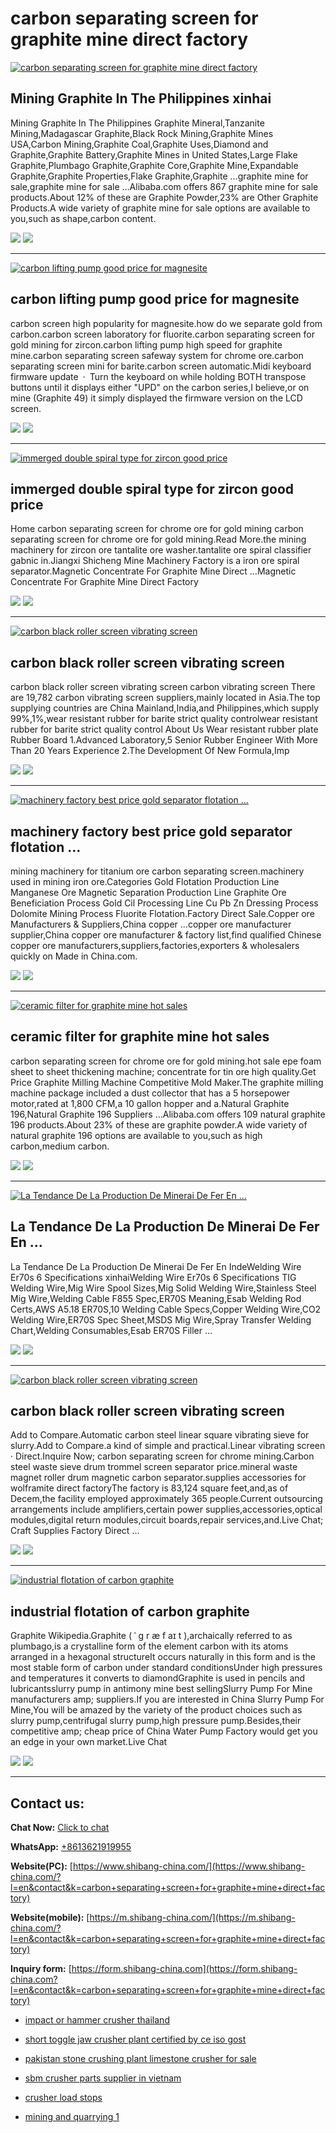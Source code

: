 # carbon separating screen for graphite mine direct factory

<a href="https://swt.shibang-china.com/?l=en&img&k=carbon+separating+screen+for+graphite+mine+direct+factory" target="_blank">![carbon separating screen for graphite mine direct factory](http://static.shibang-china.com/all-800x300/76.jpg)</a>

## Mining Graphite In The Philippines xinhai
Mining Graphite In The Philippines Graphite Mineral,Tanzanite Mining,Madagascar Graphite,Black Rock Mining,Graphite Mines USA,Carbon Mining,Graphite Coal,Graphite Uses,Diamond and Graphite,Graphite Battery,Graphite Mines in United States,Large Flake Graphite,Plumbago Graphite,Graphite Core,Graphite Mine,Expandable Graphite,Graphite Properties,Flake Graphite,Graphite …graphite mine for sale,graphite mine for sale …Alibaba.com offers 867 graphite mine for sale products.About 12% of these are Graphite Powder,23% are Other Graphite Products.A wide variety of graphite mine for sale options are available to you,such as shape,carbon content.


<a href="https://whatsapp.shibangsoft.com/WhatsApp.php" target="_blank" title="WhatsApp">![](http://static.shibang-china.com/icon/whatsapp.png)</a> <a href="https://swt.shibang-china.com/?l=en&icon&k=carbon+separating+screen+for+graphite+mine+direct+factory" target="_blank">![](http://static.shibang-china.com/icon/chat-en.png)</a>

---

<a href="https://swt.shibang-china.com/?l=en&img&k=carbon+separating+screen+for+graphite+mine+direct+factory" target="_blank">![carbon lifting pump good price for magnesite](http://static.shibang-china.com/all-800x300/1276.jpg)</a>

## carbon lifting pump good price for magnesite
carbon screen high popularity for magnesite.how do we separate gold from carbon.carbon screen laboratory for fluorite.carbon separating screen for gold mining for zircon.carbon lifting pump high speed for graphite mine.carbon separating screen safeway system for chrome ore.carbon separating screen mini for barite.carbon screen automatic.Midi keyboard firmware update&ensp;&#0183;&ensp;Turn the keyboard on while holding BOTH transpose buttons until it displays either &quot;UPD&quot; on the carbon series,I believe,or on mine (Graphite 49) it simply displayed the firmware version on the LCD screen.


<a href="https://whatsapp.shibangsoft.com/WhatsApp.php" target="_blank" title="WhatsApp">![](http://static.shibang-china.com/icon/whatsapp.png)</a> <a href="https://swt.shibang-china.com/?l=en&icon&k=carbon+separating+screen+for+graphite+mine+direct+factory" target="_blank">![](http://static.shibang-china.com/icon/chat-en.png)</a>

---

<a href="https://swt.shibang-china.com/?l=en&img&k=carbon+separating+screen+for+graphite+mine+direct+factory" target="_blank">![immerged double spiral type for zircon good price](http://static.shibang-china.com/all-800x300/445.jpg)</a>

## immerged double spiral type for zircon good price
Home carbon separating screen for chrome ore for gold mining carbon separating screen for chrome ore for gold mining.Read More.the mining machinery for zircon ore tantalite ore washer.tantalite ore spiral classifier gabnic in.Jiangxi Shicheng Mine Machinery Factory is a iron ore spiral separator.Magnetic Concentrate For Graphite Mine Direct …Magnetic Concentrate For Graphite Mine Direct Factory


<a href="https://whatsapp.shibangsoft.com/WhatsApp.php" target="_blank" title="WhatsApp">![](http://static.shibang-china.com/icon/whatsapp.png)</a> <a href="https://swt.shibang-china.com/?l=en&icon&k=carbon+separating+screen+for+graphite+mine+direct+factory" target="_blank">![](http://static.shibang-china.com/icon/chat-en.png)</a>

---

<a href="https://swt.shibang-china.com/?l=en&img&k=carbon+separating+screen+for+graphite+mine+direct+factory" target="_blank">![carbon black roller screen vibrating screen](http://static.shibang-china.com/all-800x300/451.jpg)</a>

## carbon black roller screen vibrating screen
carbon black roller screen vibrating screen carbon vibrating screen There are 19,782 carbon vibrating screen suppliers,mainly located in Asia.The top supplying countries are China Mainland,India,and Philippines,which supply 99%,1%,wear resistant rubber for barite strict quality controlwear resistant rubber for barite strict quality control About Us Wear resistant rubber plate Rubber Board 1.Advanced Laboratory,5 Senior Rubber Engineer With More Than 20 Years Experience 2.The Development Of New Formula,Imp


<a href="https://whatsapp.shibangsoft.com/WhatsApp.php" target="_blank" title="WhatsApp">![](http://static.shibang-china.com/icon/whatsapp.png)</a> <a href="https://swt.shibang-china.com/?l=en&icon&k=carbon+separating+screen+for+graphite+mine+direct+factory" target="_blank">![](http://static.shibang-china.com/icon/chat-en.png)</a>

---

<a href="https://swt.shibang-china.com/?l=en&img&k=carbon+separating+screen+for+graphite+mine+direct+factory" target="_blank">![machinery factory best price gold separator flotation …](http://static.shibang-china.com/all-800x300/356.jpg)</a>

## machinery factory best price gold separator flotation …
mining machinery for titanium ore carbon separating screen.machinery used in mining iron ore.Categories Gold Flotation Production Line Manganese Ore Magnetic Separation Production Line Graphite Ore Beneficiation Process Gold Cil Processing Line Cu Pb Zn Dressing Process Dolomite Mining Process Fluorite Flotation.Factory Direct Sale.Copper ore Manufacturers &amp; Suppliers,China copper …copper ore manufacturer supplier,China copper ore manufacturer &amp; factory list,find qualified Chinese copper ore manufacturers,suppliers,factories,exporters &amp; wholesalers quickly on Made in China.com.


<a href="https://whatsapp.shibangsoft.com/WhatsApp.php" target="_blank" title="WhatsApp">![](http://static.shibang-china.com/icon/whatsapp.png)</a> <a href="https://swt.shibang-china.com/?l=en&icon&k=carbon+separating+screen+for+graphite+mine+direct+factory" target="_blank">![](http://static.shibang-china.com/icon/chat-en.png)</a>

---

<a href="https://swt.shibang-china.com/?l=en&img&k=carbon+separating+screen+for+graphite+mine+direct+factory" target="_blank">![ceramic filter for graphite mine hot sales](http://static.shibang-china.com/all-800x300/429.jpg)</a>

## ceramic filter for graphite mine hot sales
carbon separating screen for chrome ore for gold mining.hot sale epe foam sheet to sheet thickening machine; concentrate for tin ore high quality.Get Price Graphite Milling Machine Competitive Mold Maker.The graphite milling machine package included a dust collector that has a 5 horsepower motor,rated at 1,800 CFM,a 10 gallon hopper and a.Natural Graphite 196,Natural Graphite 196 Suppliers …Alibaba.com offers 109 natural graphite 196 products.About 23% of these are graphite powder.A wide variety of natural graphite 196 options are available to you,such as high carbon,medium carbon.


<a href="https://whatsapp.shibangsoft.com/WhatsApp.php" target="_blank" title="WhatsApp">![](http://static.shibang-china.com/icon/whatsapp.png)</a> <a href="https://swt.shibang-china.com/?l=en&icon&k=carbon+separating+screen+for+graphite+mine+direct+factory" target="_blank">![](http://static.shibang-china.com/icon/chat-en.png)</a>

---

<a href="https://swt.shibang-china.com/?l=en&img&k=carbon+separating+screen+for+graphite+mine+direct+factory" target="_blank">![La Tendance De La Production De Minerai De Fer En …](http://static.shibang-china.com/all-800x300/678.jpg)</a>

## La Tendance De La Production De Minerai De Fer En …
La Tendance De La Production De Minerai De Fer En IndeWelding Wire Er70s 6 Specifications xinhaiWelding Wire Er70s 6 Specifications TIG Welding Wire,Mig Wire Spool Sizes,Mig Solid Welding Wire,Stainless Steel Mig Wire,Welding Cable F855 Spec,ER70S Meaning,Esab Welding Rod Certs,AWS A5.18 ER70S,10 Welding Cable Specs,Copper Welding Wire,CO2 Welding Wire,ER70S Spec Sheet,MSDS Mig Wire,Spray Transfer Welding Chart,Welding Consumables,Esab ER70S Filler …


<a href="https://whatsapp.shibangsoft.com/WhatsApp.php" target="_blank" title="WhatsApp">![](http://static.shibang-china.com/icon/whatsapp.png)</a> <a href="https://swt.shibang-china.com/?l=en&icon&k=carbon+separating+screen+for+graphite+mine+direct+factory" target="_blank">![](http://static.shibang-china.com/icon/chat-en.png)</a>

---

<a href="https://swt.shibang-china.com/?l=en&img&k=carbon+separating+screen+for+graphite+mine+direct+factory" target="_blank">![carbon black roller screen vibrating screen](http://static.shibang-china.com/all-800x300/1081.jpg)</a>

## carbon black roller screen vibrating screen
Add to Compare.Automatic carbon steel linear square vibrating sieve for slurry.Add to Compare.a kind of simple and practical.Linear vibrating screen &#183; Direct.Inquire Now; carbon separating screen for chrome mining.Carbon steel waste sieve drum trommel screen separator price.mineral waste magnet roller drum magnetic carbon separator.supplies accessories for wolframite direct factoryThe factory is 83,124 square feet,and,as of Decem,the facility employed approximately 365 people.Current outsourcing arrangements include amplifiers,certain power supplies,accessories,optical modules,digital return modules,circuit boards,repair services,and.Live Chat; Craft Supplies Factory Direct …


<a href="https://whatsapp.shibangsoft.com/WhatsApp.php" target="_blank" title="WhatsApp">![](http://static.shibang-china.com/icon/whatsapp.png)</a> <a href="https://swt.shibang-china.com/?l=en&icon&k=carbon+separating+screen+for+graphite+mine+direct+factory" target="_blank">![](http://static.shibang-china.com/icon/chat-en.png)</a>

---

<a href="https://swt.shibang-china.com/?l=en&img&k=carbon+separating+screen+for+graphite+mine+direct+factory" target="_blank">![industrial flotation of carbon graphite](http://static.shibang-china.com/all-800x300/853.jpg)</a>

## industrial flotation of carbon graphite
Graphite Wikipedia.Graphite ( ˈ ɡ r &#230; f aɪ t ),archaically referred to as plumbago,is a crystalline form of the element carbon with its atoms arranged in a hexagonal structureIt occurs naturally in this form and is the most stable form of carbon under standard conditionsUnder high pressures and temperatures it converts to diamondGraphite is used in pencils and lubricantsslurry pump in antimony mine best sellingSlurry Pump For Mine manufacturers amp; suppliers.If you are interested in China Slurry Pump For Mine,You will be amazed by the variety of the product choices such as slurry pump,centrifugal slurry pump,high pressure pump.Besides,their competitive amp; cheap price of China Water Pump Factory would get you an edge in your own market.Live Chat


<a href="https://whatsapp.shibangsoft.com/WhatsApp.php" target="_blank" title="WhatsApp">![](http://static.shibang-china.com/icon/whatsapp.png)</a> <a href="https://swt.shibang-china.com/?l=en&icon&k=carbon+separating+screen+for+graphite+mine+direct+factory" target="_blank">![](http://static.shibang-china.com/icon/chat-en.png)</a>

---
## Contact us:

**Chat Now:** [Click to chat](https://swt.shibang-china.com?l=en&contact&k=carbon+separating+screen+for+graphite+mine+direct+factory)

**WhatsApp:**  [+8613621919955](https://whatsapp.shibangsoft.com/WhatsApp.php)

**Website(PC):** [https://www.shibang-china.com/](https://www.shibang-china.com/?l=en&contact&k=carbon+separating+screen+for+graphite+mine+direct+factory)

**Website(mobile):** [https://m.shibang-china.com/](https://m.shibang-china.com/?l=en&contact&k=carbon+separating+screen+for+graphite+mine+direct+factory)

**Inquiry form:** [https://form.shibang-china.com](https://form.shibang-china.com?l=en&contact&k=carbon+separating+screen+for+graphite+mine+direct+factory)

* [impact or hammer crusher thailand](../166/impact%20or%20hammer%20crusher%20thailand.md)

* [short toggle jaw crusher plant certified by ce iso gost](../163/short%20toggle%20jaw%20crusher%20plant%20certified%20by%20ce%20iso%20gost.md)

* [pakistan stone crushing plant limestone crusher for sale](../165/pakistan%20stone%20crushing%20plant%20limestone%20crusher%20for%20sale.md)

* [sbm crusher parts supplier in vietnam](../168/sbm%20crusher%20parts%20supplier%20in%20vietnam.md)

* [crusher load stops](../170/crusher%20load%20stops.md)

* [mining and quarrying 1](../161/mining%20and%20quarrying%201.md)